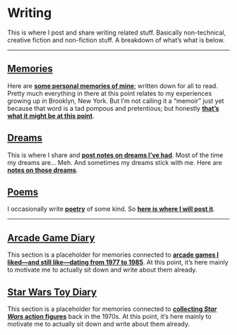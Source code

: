 # Writing

This is where I post and share writing related stuff. Basically non-technical, creative fiction and non-fiction stuff. A breakdown of what’s what is below.

***

## [Memories][1]

Here are **[some personal memories of mine][1]**; written down for all to read. Pretty much everything in there at this point relates to my experiences growing up in Brooklyn, New York. But I’m not calling it a “memoir” just yet because that word is a tad pompous and pretentious; but honestly **[that’s what it might be at this point][1]**.

## [Dreams][2]

This is where I share and **[post notes on dreams I’ve had][2]**. Most of the time my dreams are… Meh. And sometimes my dreams stick with me. Here are **[notes on those dreams][2]**.

## [Poems][3]
I occasionally write **[poetry][3]** of some kind. So **[here is where I will post it][3]**.

***

## [Arcade Game Diary][4]
This section is a placeholder for memories connected to **[arcade games I liked—and still like—dating from 1977 to 1985][4]**. At this point, it’s here mainly to motivate me to actually sit down and write about them already.

## [Star Wars Toy Diary][5]
This section is a placeholder for memories connected to **[collecting *Star Wars* action figures][5]** back in the 1970s. At this point, it’s here mainly to motivate me to actually sit down and write about them already.

  [1]: memories/ "Memories"
  [2]: dreams/ "Dreams"
  [3]: poems/ "Poems"
  [4]: arcade_game_diary/ "Arcade Game Diary"
  [5]: star_wars_toy_diary/ "Star Wars Toy Diary"